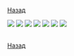 <a href='https://github.com/salfa-ru/doct24_neural-network/tree/main/PatientsExcelData/Dmitry'> Назад </a> </br>

![](https://github.com/salfa-ru/doct24_neural-network/blob/main/PatientsExcelData/Dmitry/other_results/1.png)
![](https://github.com/salfa-ru/doct24_neural-network/blob/main/PatientsExcelData/Dmitry/other_results/2.png)
![](https://github.com/salfa-ru/doct24_neural-network/blob/main/PatientsExcelData/Dmitry/other_results/3.png)
![](https://github.com/salfa-ru/doct24_neural-network/blob/main/PatientsExcelData/Dmitry/other_results/4.png)
![](https://github.com/salfa-ru/doct24_neural-network/blob/main/PatientsExcelData/Dmitry/other_results/5.png)
![](https://github.com/salfa-ru/doct24_neural-network/blob/main/PatientsExcelData/Dmitry/other_results/6.png)
![](https://github.com/salfa-ru/doct24_neural-network/blob/main/PatientsExcelData/Dmitry/other_results/7.png)

</br> <a href='https://github.com/salfa-ru/doct24_neural-network/tree/main/PatientsExcelData/Dmitry'> Назад </a> </br>
